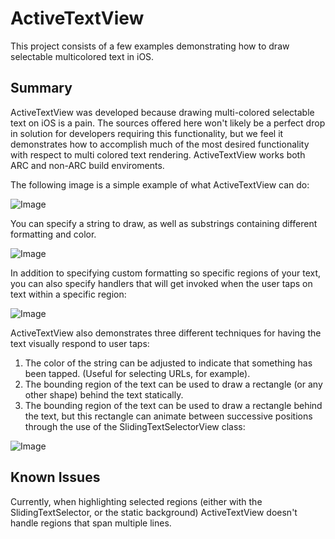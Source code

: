 ActiveTextView
=========

This project consists of a few examples demonstrating how to draw selectable multicolored text in iOS.

Summary
-----------

ActiveTextView was developed because drawing multi-colored selectable text on iOS is a pain. The sources offered here won't likely be a perfect drop in solution for developers requiring this functionality, but we feel it demonstrates how to accomplish much of the most desired functionality with respect to multi colored text rendering. ActiveTextView works both ARC and non-ARC build enviroments.

The following image is a simple example of what ActiveTextView can do:

![Image](http://cl.ly/3s410L1d1X2t110u3F3L/ActiveTextViewUnSelected.png)

You can specify a string to draw, as well as substrings containing different formatting and color.

![Image](http://cl.ly/351W2a1a0K2i340H3R2y/ActiveTextViewSelected1.png)

In addition to specifying custom formatting so specific regions of your text, you can also specify handlers that will get invoked when the user taps on text within a specific region:

![Image](http://cl.ly/2j0c1a24381J3F0i2m42/Screen%20Shot%202012-05-08%20at%204.51.36%20PM.png)

ActiveTextView also demonstrates three different techniques for having the text visually respond to user taps:

1. The color of the string can be adjusted to indicate that something has been tapped. (Useful for selecting URLs, for example).
2. The bounding region of the text can be used to draw a rectangle (or any other shape) behind the text statically.
3. The bounding region of the text can be used to draw a rectangle behind the text, but this rectangle can animate between successive positions through the use of the SlidingTextSelectorView class:

![Image](http://cl.ly/3v1j313a1m1M210T2B1e/TextSelectorSlide.png)



Known Issues
--------------

Currently, when highlighting selected regions (either with the SlidingTextSelector, or the static background) ActiveTextView doesn't handle regions that span multiple lines.


  
    
